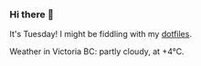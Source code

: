 ### Hi there :wave:

It's Tuesday! I might be fiddling with my [dotfiles](https://github.com/bewuethr/dotfiles).

Weather in Victoria BC: partly cloudy, at +4°C.
